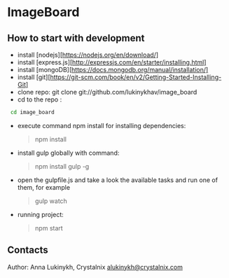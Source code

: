 ImageBoard
==========

How to start with development
-----------------------------

* install [nodejs][https://nodejs.org/en/download/]
* install [express.js][http://expressjs.com/en/starter/installing.html]
* install [mongoDB][https://docs.mongodb.org/manual/installation/]
* install [git][https://git-scm.com/book/en/v2/Getting-Started-Installing-Git]
* clone repo: git clone git://github.com/lukinykhav/image_board
* cd to the repo :
```sh
 cd image_board
```
* execute command npm install for installing dependencies:
    > npm install
* install gulp globally with command:
    > npm install gulp -g
* open the gulpfile.js and take a look the available tasks and run one of them, for example
    > gulp watch
* running project:
    > npm start


Contacts
--------

Author: Anna Lukinykh, Crystalnix
<alukinykh@crystalnix.com>
